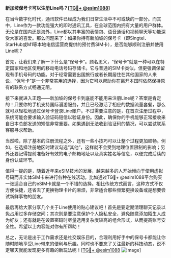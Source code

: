 **新加坡保号卡可以注册Line吗？[[TG💪+ @esim1088](https://t.me/s/esim1088)]**

在当今数字化时代，通讯软件已经成为我们日常生活中不可或缺的一部分。而其中，Line作为一款功能强大的即时通讯工具，在全球范围内拥有大量的用户群体。无论是在国内还是海外，Line都以其丰富的表情包、语音通话和视频聊天等功能深受大家的喜爱。那么问题来了：如果你持有新加坡的保号卡（即Singtel、StarHub或M1等本地电信运营商提供的预付费SIM卡），是否能够顺利注册并使用Line呢？

首先，让我们来了解一下什么是“保号卡”。顾名思义，“保号卡”就是一种可以在特定国家和地区使用的移动电话号码存储卡。它与普通的SIM卡类似，但更强调保留现有手机号码的功能。对于经常需要出国旅行或者长期居住在其他国家的人来说，“保号卡”是一个非常实用的选择，因为它可以帮助你在离开本国时依然保持原有的联系方式畅通无阻。

接下来就进入正题——新加坡的保号卡到底能不能用来注册Line呢？答案是肯定的！只要你的手机支持国际漫游服务，并且已经激活了相应的数据流量套餐，那么就可以轻松地通过保号卡登录Line账户。不过需要注意的是，在首次注册过程中，系统可能会要求输入验证码短信以验证身份。因此，确保你的手机能够正常接收来自日本总部发送的短信非常重要。如果遇到无法收到验证码的情况，可以尝试联系客服寻求帮助。

当然啦，除了基本的注册流程之外，还有一些小技巧可以让整个过程更加顺畅。例如，在选择注册地区时建议勾选“其他”，这样就不会受到地理位置限制的影响；另外还要记得提前准备好有效的电子邮箱地址以及真实姓名等信息，以便完成后续的身份认证环节。

值得一提的是，随着近年来eSIM技术的发展，越来越多的人开始倾向于使用虚拟号码而非实体SIM卡来进行各种在线活动。比如通过TG💪+ @esim1088平台购买一张适合自己的eSIM卡就是一个不错的选择。相比传统方式而言，这种方式不仅方便快捷，还省去了更换物理卡片的麻烦，非常适合那些频繁更换设备或是想要尝试新鲜事物的朋友。

最后再给大家分享几个关于Line使用的贴心建议吧！首先是要定期清理聊天记录以免占用过多存储空间；其次则是要注意保护个人隐私安全，避免随意添加陌生人成为好友；还有就是在设置密码时尽量选用复杂度较高的组合形式，从而提高账号安全性。希望以上内容能对你有所帮助！

总之，无论是出于工作需求还是社交娱乐目的，合理利用好手中的保号卡都能让你随时随地享受Line带来的便利与乐趣。同时也不要忘了关注最新的科技动态，说不定哪天就能发现更多有趣的新玩法呢！[[TG💪+ @esim1088](https://t.me/s/esim1088) ![Image](https://i.postimg.cc/4NQfJmqS/Snipaste-2025-05-13-00-14-12.png)]